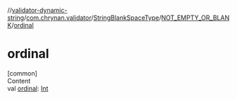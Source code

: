 //[validator-dynamic-string](../../../../index.md)/[com.chrynan.validator](../../index.md)/[StringBlankSpaceType](../index.md)/[NOT_EMPTY_OR_BLANK](index.md)/[ordinal](ordinal.md)



# ordinal  
[common]  
Content  
val [ordinal](ordinal.md): [Int](https://kotlinlang.org/api/latest/jvm/stdlib/kotlin/-int/index.html)  



